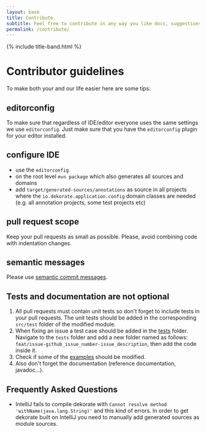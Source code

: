 ```yaml
---
layout: base
title: Contribute
subtitle: Feel free to contribute in any way you like docs, suggestions, features, fixes tests.
permalink: /contribute/
---
```


{% include title-band.html %}

# Contributor guidelines

To make both your and our life easier here are some tips:

## editorconfig

To make sure that regardless of IDE/editor everyone uses the same settings we use `editorconfig`.
Just make sure that you have the `editorconfig` plugin for your editor installed.

## configure IDE

* use the `editorconfig`
* on the root level `mvn package` which also generates all sources and domains
* add `target/generated-sources/annotations` as source in all projects where the `io.dekorate.application.config` domain classes are needed (e.g. all annotation projects, some test projects etc)


## pull request scope

Keep your pull requests as small as possible.
Please, avoid combining code with indentation changes.

## semantic messages

Please use [semantic commit messages](https://seesparkbox.com/foundry/semantic_commit_messages).

## Tests and documentation are not optional

1. All pull requests must contain unit tests so don't forget to include tests in your pull requests. The unit tests should be added in the corresponding `src/test` folder of the modified module.
1. When fixing an issue a test case should be added in the [tests](https://github.com/dekorateio/dekorate/tree/master/tests) folder. Navigate to the `tests` folder and add a new folder named as follows: `feat/issue-github_issue_number-issue_description`, then add the code inside it.
1. Check if some of the [examples](https://github.com/dekorateio/dekorate/tree/master/examples) should be modified.
1. Also don't forget the documentation (reference documentation, javadoc...).


## Frequently Asked Questions

* IntelliJ fails to compile dekorate with `Cannot resolve method 'withName(java.lang.String)'` and this kind of errors.
  In order to get dekorate built on IntelliJ you need to manually add generated sources as module sources.
